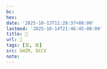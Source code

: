 ```yaml
---
bc:
hex:
date: '2025-10-13T11:28:37+08:00'
lastmod: '2025-10-14T21:46:45-08:00'
title: 󰝼
url: 󰝼
tags: [犮, 友]
src: GHZR, DCCV
note:
---
```

